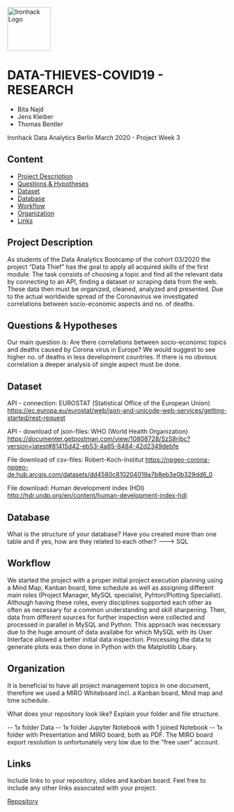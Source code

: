 <img src="https://bit.ly/2VnXWr2" alt="Ironhack Logo" width="100"/>

# DATA-THIEVES-COVID19 - RESEARCH
- Bita Najd
- Jens Kleiber
- Thomas Bentler

Ironhack Data Analytics Berlin March 2020 - Project Week 3


## Content
- [Project Description](#project-description)
- [Questions & Hypotheses](#questions-hypotheses)
- [Dataset](#dataset)
- [Database](#database)
- [Workflow](#workflow)
- [Organization](#organization)
- [Links](#links)

## Project Description
As students of the Data Analytics Bootcamp of the cohort 03/2020 the project “Data Thief” has the goal to apply all acquired skills of the first module. The task consists of choosing a topic and find all the relevant data by connecting to an API, finding a dataset or scraping data from the web. These data then must be organized, cleaned, analyzed and presented.
Due to the actual worldwide spread of the Coronavirus we investigated correlations between socio-economic aspects and no. of deaths.


## Questions & Hypotheses
Our main question is: Are there correlations between socio-economic topics and deaths caused by Corona virus in Europe?
We would suggest to see higher no. of deaths in less development countries. If there is no obvious correlation a deeper analysis of single aspect must be done.

## Dataset
API - connection: EUROSTAT (Statistical Office of the European Union)
https://ec.europa.eu/eurostat/web/json-and-unicode-web-services/getting-started/rest-request

API - download of json-files: WHO (World Health Organization)
https://documenter.getpostman.com/view/10808728/SzS8rjbc?version=latest#81415d42-eb53-4a85-8484-42d2349debfe

File download of csv-files: Robert-Koch-Institut
https://npgeo-corona-npgeo-de.hub.arcgis.com/datasets/dd4580c810204019a7b8eb3e0b329dd6_0

File download: Human development index (HDI) 
http://hdr.undp.org/en/content/human-development-index-hdi


## Database
What is the structure of your database? Have you created more than one table and if yes, how are they related to each other?
---> SQL

## Workflow
We started the project with a proper initial project execution planning using a Mind Map, Kanban board, time schedule as well as assigning different main roles (Project Manager, MySQL specialist, Pyhton/Plotting Specialist). Although having these roles, every disciplines supported each other as often as necessary for a common understanding and skill sharpening. 
Then, data from different sources for further inspection were collected and processed in parallel in MySQL and Python. This approach was necessary due to the huge amount of data availabe for which MySQL with its User Interface allowed a better initial data inspection. Processing the data to generate plots was then done in Python with the Matplotlib Libary.  

## Organization
It is beneficial to have all project management topics in one document, therefore we used a MIRO Whiteboard incl. a Kanban board, Mind map and time schedule.

What does your repository look like? Explain your folder and file structure.

-- 1x folder Data
-- 1x folder Jupyter Notebook with 1 joined Notebook
-- 1x folder with Presentation and MIRO board, both as PDF. The MIRO board export resolution is unfortunately very low due to the "free user" account.

## Links
Include links to your repository, slides and kanban board. Feel free to include any other links associated with your project.

[Repository](https://github.com/)  


